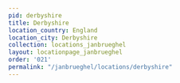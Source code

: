 ```yaml
---
pid: derbyshire
title: Derbyshire
location_country: England
location_city: Derbyshire
collection: locations_janbrueghel
layout: locationpage_janbrueghel
order: '021'
permalink: "/janbrueghel/locations/derbyshire"
---
```

